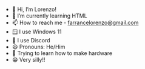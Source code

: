 - 👋 Hi, I’m Lorenzo!
- 🌱 I’m currently learning HTML
- 📫 How to reach me - farrancelorenzo@gmail.com
- 🪟 I use Windows 11
- 💬 I use Discord
- 😃 Pronouns: He/Him
- 🤖 Trying to learn how to make hardware
- 😁 Very silly!!

<!---
DetectiveSheepy/profile-configs is a ✨ special ✨ repository because its `README.md` (this file) appears on my GitHub profile.
You can click the Preview link to take a look at your changes.
--->

